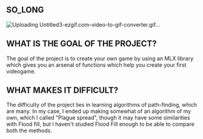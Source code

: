 ## SO_LONG

![Uploading Untitled3-ezgif.com-video-to-gif-converter.gif…]()

## WHAT IS THE GOAL OF THE PROJECT?

The goal of the project is to create your own game by using an MLX library
which gives you an arsenal of functions which help you create your first
videogame.

## WHAT MAKES IT DIFFICULT?

The difficulty of the project lies in learning algorithms of path-finding,
which are many. In my case, I ended up making somewhat of an algorithm of
my own, which I called "Plague spread", though it may have some similarities
with Flood fill, but I haven't studied Flood Fill enough to be able to compare
both the methods.
